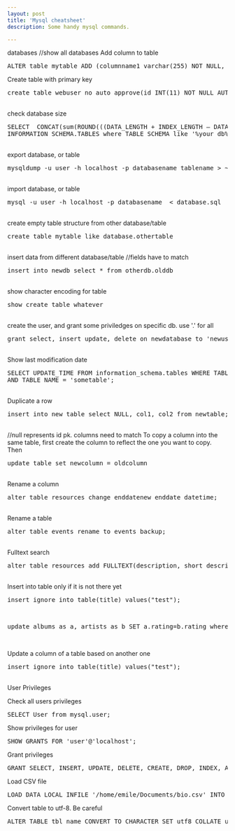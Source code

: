 ```yaml
---
layout: post
title: 'Mysql cheatsheet'
description: Some handy mysql commands.

---
```



databases //show all databases
Add column to table
<pre>ALTER table mytable ADD (columnname1 varchar(255) NOT NULL, columnname2 enum(&#39;Y&#39;,&#39;N&#39;) DEFAULT &#39;N&#39; NOT NULL);</pre>

Create table with primary key
<pre>create table webuser_no_auto_approve(id INT(11) NOT NULL AUTO_INCREMENT PRIMARY KEY, domain VARCHAR(255) NOT NULL) engine=innodb default charset=utf8 collate=utf8_unicode_ci;</pre>

<br />
check database size
<pre>SELECT  CONCAT(sum(ROUND(((DATA_LENGTH + INDEX_LENGTH &#8211; DATA_FREE) / 1024 / 1024),2)),&#34; MB&#34;) AS Size FROM
INFORMATION_SCHEMA.TABLES where TABLE_SCHEMA like &#39;%your_db%&#39;;
</pre>

<br />
export database, or table
<pre>mysqldump -u user -h localhost -p databasename tablename &gt; ~/database_or_table.sql </pre>

<br />
import database, or table
<pre>mysql -u user -h localhost -p databasename  &lt; database.sql </pre>

<br />
create empty table structure from other database/table
<pre>create table mytable like database.othertable </pre>

<br />
insert data from different database/table //fields have to match
<pre>insert into newdb select * from otherdb.olddb </pre>

<br />
show character encoding for table
<pre>show create table whatever </pre>

<br />
create the user, and grant some priviledges on specific db. use &#39;.&#39; for all
<pre>grant select, insert update, delete on newdatabase to &#39;newuser&#39; identified by &#39;pass&#39;; </pre>

<br />
Show last modification date
<pre>SELECT UPDATE_TIME FROM information_schema.tables WHERE TABLE_SCHEMA = &#39;somedb&#39;
AND TABLE_NAME = &#39;sometable&#39;;</pre>

<br />
Duplicate a row
<pre>insert into new table select NULL, col1, col2 from newtable; </pre>

<br />
//null represents id pk. columns need to match
To copy a column into the same table, first create the column to reflect the one you want to copy.
Then 
<pre>update table set newcolumn = oldcolumn </pre>

<br />
Rename a column
<pre>alter table resources change enddatenew enddate datetime; </pre>

<br />
Rename a table
<pre>alter table events rename to events_backup;</pre>

<br />
Fulltext search
<pre>alter table resources add FULLTEXT(description, short_description, title); </pre>

<br />
Insert into table only if it is not there yet
<br />
<pre>insert ignore into table(title) values(&quot;test&quot;); </pre>

<br />
<pre>update albums as a, artists as b SET a.rating=b.rating where a.artist_id=b.id; </pre>
<br />

Update a column of a table based on another one 
<br />
<pre>insert ignore into table(title) values(&quot;test&quot;); </pre>

<br />
User Privileges

Check all users privileges
<pre>SELECT User from mysql.user;</pre>

Show privileges for user 
<pre>SHOW GRANTS FOR 'user'@'localhost'; </pre>

Grant privileges
<pre>GRANT SELECT, INSERT, UPDATE, DELETE, CREATE, DROP, INDEX, ALTER, CREATE TEMPORARY TABLES, LOCK TABLES ON database.* TO username@localhost IDENTIFIED BY 'password';</pre>

Load CSV file
<pre>LOAD DATA LOCAL INFILE '/home/emile/Documents/bio.csv' INTO TABLE events FIELDS TERMINATED BY ',' LINES TERMINATED BY '\n' (event_record_id, event_code, date, title, location, event_status, type);</pre>

Convert table to utf-8.  Be careful
<pre>ALTER TABLE tbl_name CONVERT TO CHARACTER SET utf8 COLLATE utf8_general_ci; </pre>
